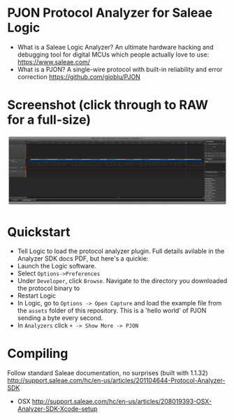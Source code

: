 # PJON Protocol Analyzer for Saleae Logic
- What is a Saleae Logic Analyzer? An ultimate hardware hacking and debugging tool for digital MCUs which people actually love to use: https://www.saleae.com/
- What is a PJON? A single-wire protocol with built-in reliability and error correction https://github.com/gioblu/PJON

# Screenshot (click through to RAW for a full-size)
![Overview Screenshot](/assets/screenshot_overview.png)

# Quickstart
- Tell Logic to load the protocol analyzer plugin. Full details avilable in the Analyzer SDK docs PDF, but here's a quickie:
 - Launch the Logic software.
 - Select `Options->Preferences`
 - Under `Developer`, click `Browse`. Navigate to the directory you downloaded the protocol binary to
 - Restart Logic
- In Logic, go to `Options -> Open Capture` and load the example file from the `assets` folder of this repository. This is a 'hello world' of PJON sending a byte every second.
- In `Analyzers` click `+ -> Show More -> PJON`

# Compiling
Follow standard Saleae documentation, no surprises (built with 1.1.32) http://support.saleae.com/hc/en-us/articles/201104644-Protocol-Analyzer-SDK
- OSX http://support.saleae.com/hc/en-us/articles/208019393-OSX-Analyzer-SDK-Xcode-setup
